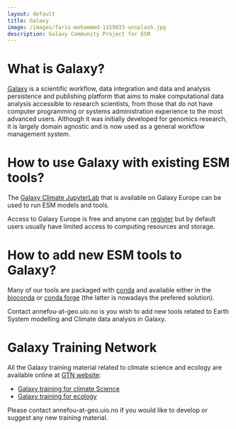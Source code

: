 ```yaml
---
layout: default
title: Galaxy
image: /images/faris-mohammed-1319833-unsplash.jpg
description: Galaxy Community Project for ESM
---
```



# What is Galaxy?

[Galaxy](https://galaxyproject.org/) is a scientific workflow, data integration and data and analysis persistence and publishing platform that aims to make computational data analysis accessible to research scientists, from those that do not have computer programming or systems administration experience to the most advanced users. Although it was initially developed for genomics research, it is largely domain agnostic and is now used as a general workflow management system.

# How to use Galaxy with existing ESM tools?

The [Galaxy Climate JupyterLab](https://live.usegalaxy.eu/?tool_id=interactive_tool_climate_notebook) that is available on Galaxy Europe can be used to run ESM models and tools. 

Access to Galaxy Europe is free and anyone can [register](https://live.usegalaxy.eu/login) but by default users usually have limited access to computing resources and storage. 

# How to add new ESM tools to Galaxy?


Many of our tools are packaged with [conda](https://docs.conda.io/en/latest/) and available either in the [bioconda](https://anaconda.org/bioconda) or [conda forge](https://conda-forge.org/) (the latter is nowadays the prefered solution).

Contact annefou-at-geo.uio.no is you wish to add new tools related to Earth System modelling and Climate data analysis in Galaxy.

# Galaxy Training Network

All the Galaxy training material related to climate science and ecology are available online at [GTN website](https://training.galaxyproject.org/):

- [Galaxy training for climate Science](https://training.galaxyproject.org/training-material/topics/climate/)
- [Galaxy training for ecology](https://training.galaxyproject.org/training-material/topics/ecology/)

Please contact annefou-at-geo.uio.no if you would like to develop or suggest any new training material.
